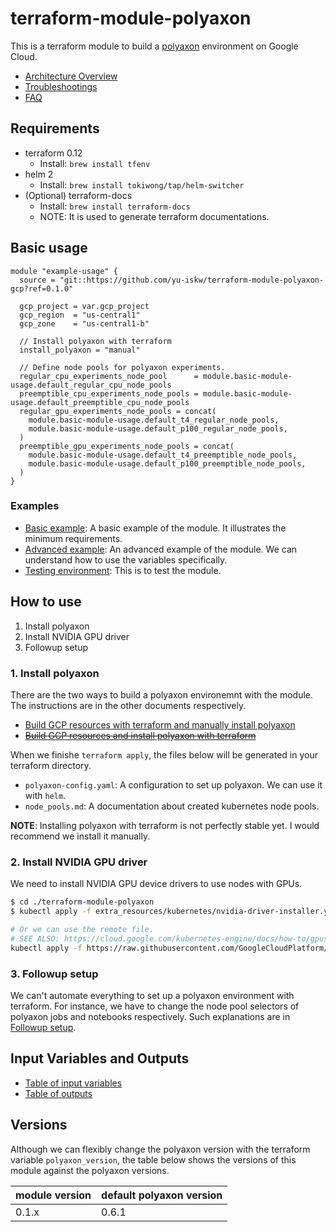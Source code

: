 # terraform-module-polyaxon
This is a terraform module to build a [polyaxon](https://polyaxon.com/) environment on Google Cloud.

- [Architecture Overview](./docs/architecture.md)
- [Troubleshootings](./docs/troubleshooting.md)
- [FAQ](./docs/faq.md)

## Requirements
- terraform 0.12
  - Install: `brew install tfenv`
- helm 2
  - Install: `brew install tokiwong/tap/helm-switcher`
- (Optional) terraform-docs
  - Install: `brew install terraform-docs`
  - NOTE: It is used to generate terraform documentations.

## Basic usage
```hcl-terraform
module "example-usage" {
  source = "git::https://github.com/yu-iskw/terraform-module-polyaxon-gcp?ref=0.1.0"

  gcp_project = var.gcp_project
  gcp_region  = "us-central1"
  gcp_zone    = "us-central1-b"

  // Install polyaxon with terraform
  install_polyaxon = "manual"

  // Define node pools for polyaxon experiments.
  regular_cpu_experiments_node_pool      = module.basic-module-usage.default_regular_cpu_node_pools
  preemptible_cpu_experiments_node_pools = module.basic-module-usage.default_preemptible_cpu_node_pools
  regular_gpu_experiments_node_pools = concat(
    module.basic-module-usage.default_t4_regular_node_pools,
    module.basic-module-usage.default_p100_regular_node_pools,
  )
  preemptible_gpu_experiments_node_pools = concat(
    module.basic-module-usage.default_t4_preemptible_node_pools,
    module.basic-module-usage.default_p100_preemptible_node_pools,
  )
}
```

### Examples
- [Basic example](./examples/basic/): A basic example of the module. It illustrates the minimum requirements.
- [Advanced example](./examples/advanced/): An advanced example of the module. We can understand how to use the variables specifically.
- [Testing environment](./examples/test_env): This is to test the module.

## How to use
1. Install polyaxon
2. Install NVIDIA GPU driver
3. Followup setup

### 1. Install polyaxon
There are the two ways to build a polyaxon environemnt with the module.
The instructions are in the other documents respectively.

* [Build GCP resources with terraform and manually install polyaxon](./docs/install_manually.md)
* <del>[Build GCP resources and install polyaxon with terraform](./docs/install_automatically.md)</del>

When we finishe `terraform apply`, the files below will be generated in your terraform directory.
- `polyaxon-config.yaml`: A configuration to set up polyaxon. We can use it with `helm`.
- `node_pools.md`: A documentation about created kubernetes node pools.

**NOTE**:
Installing polyaxon with terraform is not perfectly stable yet.
I would recommend we install it manually.

### 2. Install NVIDIA GPU driver
We need to install NVIDIA GPU device drivers to use nodes with GPUs.
```bash
$ cd ./terraform-module-polyaxon
$ kubectl apply -f extra_resources/kubernetes/nvidia-driver-installer.yaml

# Or we can use the remote file.
# SEE ALSO: https://cloud.google.com/kubernetes-engine/docs/how-to/gpus#installing_drivers
kubectl apply -f https://raw.githubusercontent.com/GoogleCloudPlatform/container-engine-accelerators/master/nvidia-driver-installer/cos/daemonset-preloaded.yaml
```

### 3. Followup setup
We can't automate everything to set up a polyaxon environment with terraform.
For instance, we have to change the node pool selectors of polyaxon jobs and notebooks respectively.
Such explanations are in [Followup setup](./docs/followup_setup.md).

## Input Variables and Outputs
- [Table of input variables](./docs/inputs.md)
- [Table of outputs](./docs/outputs.md)

## Versions
Although we can flexibly change the polyaxon version with the terraform variable `polyaxon_version`, the table below shows the versions of this module against the polyaxon versions.

|module version|default polyaxon version|
|--------------|------------------------|
|0.1.x         |0.6.1                   |
